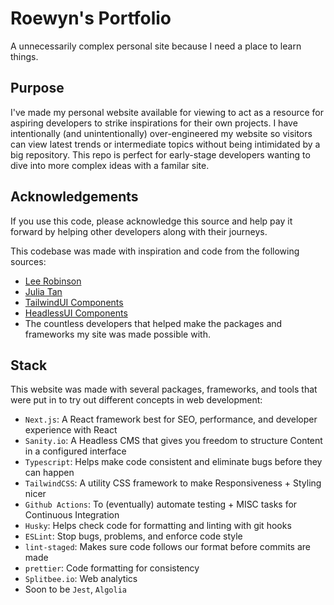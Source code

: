 # Roewyn's Portfolio

A unnecessarily complex personal site because I need a place to learn things.

## Purpose

I've made my personal website available for viewing to act as a resource for
aspiring developers to strike inspirations for their own projects. I have intentionally (and unintentionally) over-engineered my website so visitors can
view latest trends or intermediate topics without being intimidated by a big repository. This repo is perfect for early-stage developers wanting to dive into
more complex ideas with a familar site.

## Acknowledgements

If you use this code, please acknowledge this source and help pay it forward by
helping other developers along with their journeys.

This codebase was made with inspiration and code from the following sources:

- [Lee Robinson](https://leerob.io/)
- [Julia Tan](https://bionicjulia.com/)
- [TailwindUI Components](https://tailwindui.com/)
- [HeadlessUI Components](https://headlessui.dev/)
- The countless developers that helped make the packages and
  frameworks my site was made possible with.

## Stack

This website was made with several packages, frameworks, and tools that were put in to try out different concepts in web development:

- `Next.js`: A React framework best for SEO, performance, and developer experience with React
- `Sanity.io`: A Headless CMS that gives you freedom to structure Content in a configured interface
- `Typescript`: Helps make code consistent and eliminate bugs before they can happen
- `TailwindCSS`: A utility CSS framework to make Responsiveness + Styling nicer
- `Github Actions`: To (eventually) automate testing + MISC tasks for Continuous Integration
- `Husky`: Helps check code for formatting and linting with git hooks
- `ESLint`: Stop bugs, problems, and enforce code style
- `lint-staged`: Makes sure code follows our format before commits are made
- `prettier`: Code formatting for consistency
- `Splitbee.io`: Web analytics
- Soon to be `Jest`, `Algolia`
